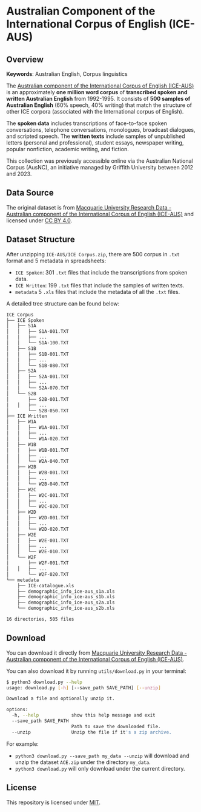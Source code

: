 # Australian Component of the International Corpus of English (ICE-AUS)

## Overview

**Keywords**: Australian English, Corpus linguistics

The [Australian component of the International Corpus of English (ICE-AUS)](https://figshare.mq.edu.au/articles/dataset/International_Corpus_of_English_ICE_/24769173?file=43778337) is an approximately **one million word corpus** of **transcribed spoken and written Australian English** from 1992-1995. It consists of **500 samples of Australian English** (60% speech, 40% writing) that match the structure of other ICE corpora (associated with the International corpus of English). 

The **spoken data** includes transcriptions of face-to-face spoken conversations, telephone conversations, monologues, broadcast dialogues, and scripted speech. The **written texts** include samples of unpublished letters (personal and professional), student essays, newspaper writing, popular nonfiction, academic writing, and fiction.

This collection was previously accessible online via the Australian National Corpus (AusNC), an initiative managed by Griffith University between 2012 and 2023.

## Data Source

The original dataset is from [Macquarie University Research Data - Australian component of the International Corpus of English (ICE-AUS)](https://figshare.mq.edu.au/articles/dataset/International_Corpus_of_English_ICE_/24769173?file=43778337) and licensed under [CC BY 4.0](https://creativecommons.org/licenses/by/4.0/).

## Dataset Structure

After unzipping `ICE-AUS/ICE Corpus.zip`, there are 500 corpus in `.txt` format and 5 metadata in spreadsheets:

- `ICE Spoken`: 301 `.txt` files that include the transcriptions from spoken data.
- `ICE Written`: 199 `.txt` files that include the samples of written texts.
- `metadata` 5 `.xls` files that include the metadata of all the `.txt` files.

A detailed tree structure can be found below:

```bash
ICE Corpus
├── ICE Spoken
│   ├── S1A
│   │   ├── S1A-001.TXT
│   │   ├── ...
│   │   └── S1A-100.TXT
│   ├── S1B
│   │   ├── S1B-001.TXT
│   │   ├── ...
│   │   └── S1B-080.TXT
│   ├── S2A
│   │   ├── S2A-001.TXT
│   │   ├── ...
│   │   └── S2A-070.TXT
│   └── S2B
│       ├── S2B-001.TXT
│   │   ├── ...
│       └── S2B-050.TXT
├── ICE Written
│   ├── W1A
│   │   ├── W1A-001.TXT
│   │   ├── ...
│   │   └── W1A-020.TXT
│   ├── W1B
│   │   ├── W1B-001.TXT
│   │   ├── ...
│   │   └── W2A-040.TXT
│   ├── W2B
│   │   ├── W2B-001.TXT
│   │   ├── ...
│   │   └── W2B-040.TXT
│   ├── W2C
│   │   ├── W2C-001.TXT
│   │   ├── ...
│   │   └── W2C-020.TXT
│   ├── W2D
│   │   ├── W2D-001.TXT
│   │   ├── ...
│   │   └── W2D-020.TXT
│   ├── W2E
│   │   ├── W2E-001.TXT
│   │   ├── ...
│   │   └── W2E-010.TXT
│   └── W2F
│       ├── W2F-001.TXT
│   │   ├── ...
│       └── W2F-020.TXT
└── metadata
    ├── ICE-catalogue.xls
    ├── demographic_info_ice-aus_s1a.xls
    ├── demographic_info_ice-aus_s1b.xls
    ├── demographic_info_ice-aus_s2a.xls
    └── demographic_info_ice-aus_s2b.xls

16 directories, 505 files

```

## Download

You can download it directly from [Macquarie University Research Data - Australian component of the International Corpus of English (ICE-AUS)](https://figshare.mq.edu.au/articles/dataset/International_Corpus_of_English_ICE_/24769173?file=43778337).

You can also download it by running `utils/download.py` in your terminal:

```bash
$ python3 download.py --help                       
usage: download.py [-h] [--save_path SAVE_PATH] [--unzip]

Download a file and optionally unzip it.

options:
  -h, --help            show this help message and exit
  --save_path SAVE_PATH
                        Path to save the downloaded file.
  --unzip               Unzip the file if it's a zip archive.
```

For example:

- `python3 download.py --save_path my_data --unzip` will download and unzip the dataset `ACE.zip` under the directory `my_data`.
- `python3 download.py` will only download under the current directory.

## License

This repository is licensed under [MIT](https://opensource.org/license/mit).
